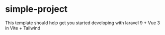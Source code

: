 # simple-project
 This template should help get you started developing with laravel 9 + Vue 3 in Vite + Tailwind 
